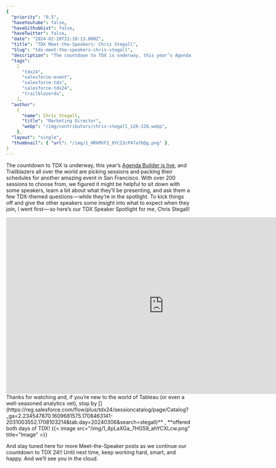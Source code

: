 ```yaml
---
{
  "priority": "0.5",
  "haveYoutube": false,
  "haveGithubGist": false,
  "haveTwitter": false,
  "date": "2024-02-20T21:10:13.000Z",
  "title": "TDX Meet-the-Speakers: Chris Stegall",
  "Slug": "tdx-meet-the-speakers-chris-stegall",
  "description": "The countdown to TDX is underway, this year’s Agenda Builder is live, and Trailblazers all over the world are picking sessions and packing their schedules for another amazing event in San Francisco..",
  "tags":
    [
      "tdx24",
      "salesforce-event",
      "salesforce-tdx",
      "salesforce-tdx24",
      "trailblazerdx",
    ],
  "author":
    {
      "name": Chris Stegall,
      "title": "Marketing Director",
      "webp": "/img/contributors/chris-stegall_128-128.webp",
    },
  "layout": "single",
  "thumbnail": { "url": "/img/1_HRkMVFI_8YCI3cP47a7bQg.png" },
}
---
```


The countdown to TDX is underway, this year’s [Agenda Builder is live](https://reg.salesforce.com/flow/plus/tdx24/sessioncatalog/page/Catalog?_ga=2.234547870.1609681575.1708463141-2031003552.1708103214&tab.day=20240306), and Trailblazers all over the world are picking sessions and packing their schedules for another amazing event in San Francisco.
With over 200 sessions to choose from, we figured it might be helpful to sit down with some speakers, learn a bit about what they’ll be presenting, and ask them a few TDX-themed questions — while they’re in the spotlight.
To kick things off and give the other speakers some insight into what to expect when they join, I went first — so here’s our TDX Speaker Spotlight for me, Chris Stegall!

<iframe src="https://cdn.embedly.com/widgets/media.html?src=https%3A%2F%2Fwww.youtube.com%2Fembed%2FWwyixG-uAK8&amp;display_name=YouTube&amp;url=https%3A%2F%2Fwww.youtube.com%2Fwatch%3Fv%3DWwyixG-uAK8&amp;key=a19fcc184b9711e1b4764040d3dc5c07&amp;type=text%2Fhtml&amp;schema=google" width="854" height="480" frameborder="0" scrolling="no">[https://medium.com/media/5ebfe5c241c7b55b95d5ad0a6aa1ae83/href](https://medium.com/media/5ebfe5c241c7b55b95d5ad0a6aa1ae83/href)</iframe>Thanks for watching and, if you’re new to the world of Tableau (or even a well-seasoned analytics vet), stop by [](https://reg.salesforce.com/flow/plus/tdx24/sessioncatalog/page/Catalog?_ga=2.234547870.1609681575.1708463141-2031003552.1708103214&amp;tab.day=20240306&amp;search=stegall)** , **offered both days of TDX!
{{< image src="/img/1_4pLaXGa_7HG59_ahYCXLcw.png" title="Image" >}}

And stay tuned here for more Meet-the-Speaker posts as we continue our countdown to TDX 24!!
Until next time, keep working hard, smart, and happy. And we’ll see you in the cloud.
